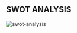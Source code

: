 ## SWOT ANALYSIS
![swot-analysis](https://user-images.githubusercontent.com/101088188/168222852-3e63806a-803b-4599-a58b-9c3a7624cd19.PNG)

